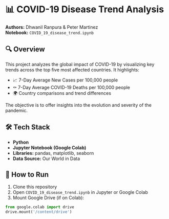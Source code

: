 # 📊 COVID-19 Disease Trend Analysis

**Authors:** Dhwanil Ranpura & Peter Martinez  
**Notebook:** `COVID_19_disease_trend.ipynb`

## 🔍 Overview

This project analyzes the global impact of COVID-19 by visualizing key trends across the top five most affected countries. It highlights:

- 📈 7-Day Average New Cases per 100,000 people  
- ⚰️ 7-Day Average COVID-19 Deaths per 100,000 people  
- 🌍 Country comparisons and trend differences

The objective is to offer insights into the evolution and severity of the pandemic.

## 🛠️ Tech Stack

- **Python**
- **Jupyter Notebook (Google Colab)**
- **Libraries:** pandas, matplotlib, seaborn
- **Data Source:** Our World in Data

## 🚀 How to Run

1. Clone this repository
2. Open `COVID_19_disease_trend.ipynb` in Jupyter or Google Colab
3. Mount Google Drive (if on Colab):

```python
from google.colab import drive
drive.mount('/content/drive')
